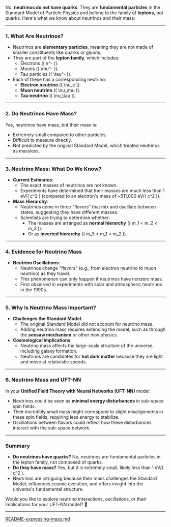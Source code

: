 No, **neutrinos do not have quarks**. They are **fundamental particles** in the Standard Model of Particle Physics and belong to the family of **leptons**, not quarks. Here's what we know about neutrinos and their mass:

---

### **1. What Are Neutrinos?**
- Neutrinos are **elementary particles**, meaning they are not made of smaller constituents like quarks or gluons.
- They are part of the **lepton family**, which includes:
  - Electrons (\( e^- \)).
  - Muons (\( \mu^- \)).
  - Tau particles (\( \tau^- \)).
- Each of these has a corresponding neutrino:
  - **Electron neutrino** (\( \nu_e \)).
  - **Muon neutrino** (\( \nu_\mu \)).
  - **Tau neutrino** (\( \nu_\tau \)).

---

### **2. Do Neutrinos Have Mass?**
Yes, neutrinos have mass, but their mass is:
- Extremely small compared to other particles.
- Difficult to measure directly.
- Not predicted by the original Standard Model, which treated neutrinos as massless.

---

### **3. Neutrino Mass: What Do We Know?**
- **Current Estimates**:
  - The exact masses of neutrinos are not known.
  - Experiments have determined that their masses are much less than 1 eV/\( c^2 \) (compared to an electron's mass of ~511,000 eV/\( c^2 \)).
- **Mass Hierarchy**:
  - Neutrinos come in three "flavors" that mix and oscillate between states, suggesting they have different masses.
  - Scientists are trying to determine whether:
    - The masses are arranged as **normal hierarchy** (\( m_1 < m_2 < m_3 \)).
    - Or as **inverted hierarchy** (\( m_3 < m_1 < m_2 \)).

---

### **4. Evidence for Neutrino Mass**
- **Neutrino Oscillations**:
  - Neutrinos change "flavors" (e.g., from electron neutrino to muon neutrino) as they travel.
  - This phenomenon can only happen if neutrinos have nonzero mass.
  - First observed in experiments with solar and atmospheric neutrinos in the 1990s.

---

### **5. Why Is Neutrino Mass Important?**
- **Challenges the Standard Model**:
  - The original Standard Model did not account for neutrino mass.
  - Adding neutrino mass requires extending the model, such as through the **seesaw mechanism** or other new physics.
- **Cosmological Implications**:
  - Neutrino mass affects the large-scale structure of the universe, including galaxy formation.
  - Neutrinos are candidates for **hot dark matter** because they are light and move at relativistic speeds.

---

### **6. Neutrino Mass and UFT-NN**
In your **Unified Field Theory with Neural Networks (UFT-NN)** model:
- Neutrinos could be seen as **minimal energy disturbances** in sub-space spin fields.
- Their incredibly small mass might correspond to slight misalignments in these spin fields, requiring less energy to stabilize.
- Oscillations between flavors could reflect how these disturbances interact with the sub-space network.

---

### **Summary**
- **Do neutrinos have quarks?** No, neutrinos are fundamental particles in the lepton family, not composed of quarks.
- **Do they have mass?** Yes, but it is extremely small, likely less than 1 eV/\( c^2 \).
- Neutrinos are intriguing because their mass challenges the Standard Model, influences cosmic evolution, and offers insight into the universe's fundamental structure.

Would you like to explore neutrino interactions, oscillations, or their implications for your UFT-NN model? 🚀


---

[README-expressing-mass.md](https://t2m.io/hgKsoBX)
